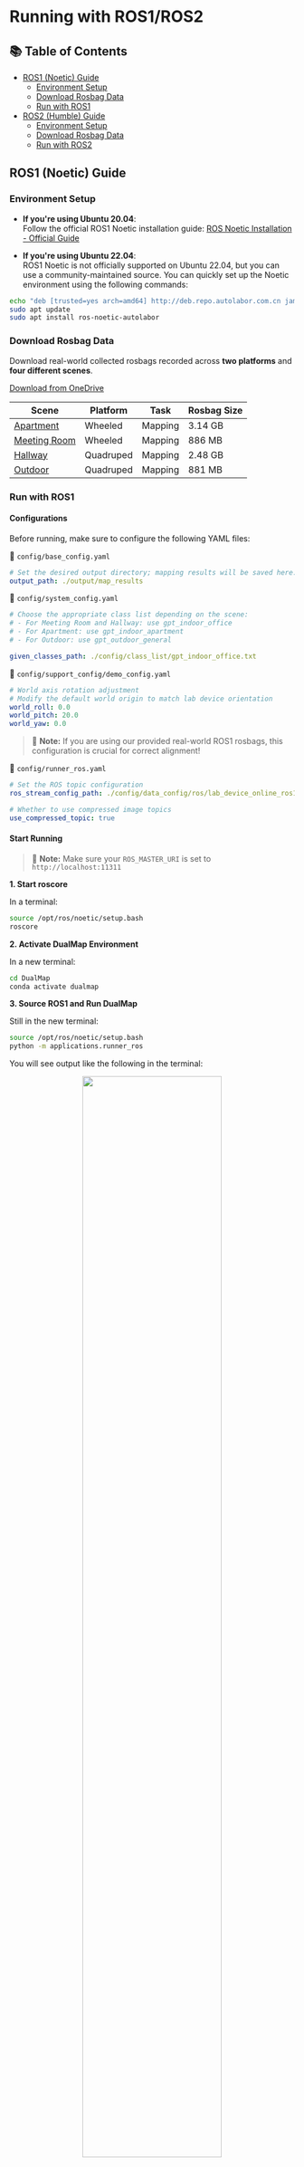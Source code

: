 # Running with ROS1/ROS2

## 📚 Table of Contents
- [ROS1 (Noetic) Guide](#ros1-noetic-guide)
    - [Environment Setup](#environment-setup)
    - [Download Rosbag Data](#download-rosbag-data)
    - [Run with ROS1](#run-with-ros1)
- [ROS2 (Humble) Guide](#ros2-humble-guide)
    - [Environment Setup](#environment-setup-1)
    - [Download Rosbag Data](#download-rosbag-data-1)
    - [Run with ROS2](#run-with-ros2)


## ROS1 (Noetic) Guide

### Environment Setup

- **If you're using Ubuntu 20.04**:  
  Follow the official ROS1 Noetic installation guide:   [ROS Noetic Installation - Official Guide](https://wiki.ros.org/noetic/Installation/Ubuntu)

- **If you're using Ubuntu 22.04**:  
  ROS1 Noetic is not officially supported on Ubuntu 22.04, but you can use a community-maintained source. You can quickly set up the Noetic environment using the following commands:

```bash
echo "deb [trusted=yes arch=amd64] http://deb.repo.autolabor.com.cn jammy main" | sudo tee /etc/apt/sources.list.d/autolabor.list
sudo apt update
sudo apt install ros-noetic-autolabor
```

### Download Rosbag Data

Download real-world collected rosbags recorded across **two platforms** and **four different scenes**.

[Download from OneDrive](https://hkustgz-my.sharepoint.com/:f:/g/personal/jjiang127_connect_hkust-gz_edu_cn/Eo1dlzBIS8ZMqXuFpAlUelIBP5w-yDmnN2IfDbplzNJ5cA?e=YNiHx5)

| Scene         | Platform   | Task     | Rosbag Size    |
|---------------|------------|----------|---------|
| [Apartment](https://hkustgz-my.sharepoint.com/:f:/g/personal/jjiang127_connect_hkust-gz_edu_cn/Eqp3gLDW5TlJkNDvYzn-al4Bo_iNIDPAZGKDWOmYu4BOhw?e=Dbfgnl)     | Wheeled    | Mapping  | 3.14 GB |
| [Meeting Room](https://hkustgz-my.sharepoint.com/:f:/g/personal/jjiang127_connect_hkust-gz_edu_cn/Ev0zHaF9TLlAt1SFYIQgExMBKrYP90XV3Ct7ZSb2_xfdCQ?e=tGyy6w)  | Wheeled    | Mapping  | 886 MB  |
| [Hallway](https://hkustgz-my.sharepoint.com/:f:/g/personal/jjiang127_connect_hkust-gz_edu_cn/Eh_9p-vd-XhIsaC3MDAneSkBBPs7RuJkprLf7mnLGO7b6w?e=MLJV0e)       | Quadruped  | Mapping  | 2.48 GB |
| [Outdoor](https://hkustgz-my.sharepoint.com/:f:/g/personal/jjiang127_connect_hkust-gz_edu_cn/ElxsqYjXgNNAgavNC6HeDrIBeOn0y0qR9utmchhoqOocCA?e=KXbalC)       | Quadruped  | Mapping  | 881 MB  |

### Run with ROS1
#### Configurations
Before running, make sure to configure the following YAML files:

📁 `config/base_config.yaml`

```yaml
# Set the desired output directory; mapping results will be saved here.
output_path: ./output/map_results
```
📁 `config/system_config.yaml`
```yaml
# Choose the appropriate class list depending on the scene:
# - For Meeting Room and Hallway: use gpt_indoor_office
# - For Apartment: use gpt_indoor_apartment
# - For Outdoor: use gpt_outdoor_general

given_classes_path: ./config/class_list/gpt_indoor_office.txt
```

📁 `config/support_config/demo_config.yaml`
```yaml
# World axis rotation adjustment
# Modify the default world origin to match lab device orientation
world_roll: 0.0
world_pitch: 20.0
world_yaw: 0.0
```
> 📝 **Note:**  If you are using our provided real-world ROS1 rosbags, this configuration is crucial for correct alignment!

📁 `config/runner_ros.yaml`
```yaml
# Set the ROS topic configuration
ros_stream_config_path: ./config/data_config/ros/lab_device_online_ros1.yaml

# Whether to use compressed image topics
use_compressed_topic: true
```

#### Start Running

> 📝 **Note:** Make sure your `ROS_MASTER_URI` is set to `http://localhost:11311`

**1. Start roscore**

In a terminal:

```bash
source /opt/ros/noetic/setup.bash
roscore
```

**2. Activate DualMap Environment**

In a new terminal:
```bash
cd DualMap
conda activate dualmap
```
**3. Source ROS1 and Run DualMap**

Still in the new terminal:

```bash
source /opt/ros/noetic/setup.bash
python -m applications.runner_ros
```
You will see output like the following in the terminal:
<p align="center">
    <img src="../image/app_ros/app_ros1_output.jpg" width="70%">
</p>

**4. Start ROS1 Data Stream**

In another **new terminal**, start playing the ROS1 rosbag. Here we use the **Meeting Room** rosbag as an example:

```bash
rosbag play path/to/rosbag/car_meetingroom_mapping.bag
```

The final results will be visualized in **Rerun**, as shown below.  
Meanwhile, the **global (abstract) map** will be saved in your configured `output_path`.


<p align="center">
    <img src="../image/app_ros/app_ros1_meetingroom.jpg" width="70%">
</p>

## ROS2 (Humble) Guide

### Environment Setup

- **If you're using Ubuntu 22.04**:  
  Follow the official ROS2 Humble installation guide:   [ROS Humble Installation - Official Guide](https://docs.ros.org/en/humble/Installation.html)


### Download Rosbag Data

Download simulation rosbags recorded in three HM3D scenes via [Habitat Data Collector](https://github.com/Eku127/habitat-data-collector).

[Download from OneDrive](https://hkustgz-my.sharepoint.com/:f:/g/personal/jjiang127_connect_hkust-gz_edu_cn/EqLzgeEJZZVJpttVbDWVDXYBDyiGTMoFB3qaktQONetS6A?e=RJelVv)

| Scene  | Task     | Rosbag Size |
|--------|----------|-------------|
| 00829  | Mapping  | 17.2 GB     |
| 00848  | Mapping  | 21.2 GB     |
| 00880  | Mapping  | 23.3 GB     |


### Run with ROS2
#### Configurations
Before running, make sure to configure the following YAML files:

📁 `config/base_config.yaml`

```yaml
# Set the desired output directory; mapping results will be saved here.
output_path: ./output/map_results
```
📁 `config/system_config.yaml`
```yaml
# Choose the appropriate class list depending on the scene:
# - For HM3D collected rosbag, use hm3d300_classes_ycb

given_classes_path: ./config/class_list/hm3d300_classes_ycb.txt
```

📁 `config/support_config/demo_config.yaml`
```yaml
# World axis rotation adjustment
# Modify to the default world origin
world_roll: 0.0
world_pitch: 0.0
world_yaw: 0.0
```

📁 `config/runner_ros.yaml`
```yaml
# Set the ROS topic configuration
ros_stream_config_path: ./config/data_config/ros/self_collected.yaml

# Whether to use compressed image topics
use_compressed_topic: false
```

#### Start Running

**1. Activate DualMap Environment**

```bash
cd DualMap
conda activate dualmap
```
**2. Source ROS2 and Run DualMap**


```bash
source /opt/ros/humble/setup.bash
python -m applications.runner_ros
```
You will see output like the following in the terminal:
<p align="center">
    <img src="../image/app_ros/app_ros2_output.jpg" width="70%">
</p>

**4. Start ROS2 Data Stream**

In another **new terminal**, start playing the ROS2 rosbag. Here we use the **00829** rosbag as an example:

```bash
ros2 bag play path/to/rosbag/rosbag2_odom
```

The mapping results will be visualized in **Rerun**, as shown below.  
Meanwhile, the **global (abstract) map** will be saved in your configured `output_path`.


<p align="center">
    <img src="../image/app_ros/app_ros2_00829.jpg" width="70%">
</p>

